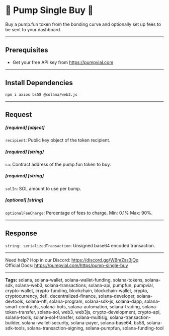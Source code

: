 # 🧪 Pump Single Buy 🧪

Buy a pump.fun token from the bonding curve and optionally set up fees to be sent to your dashboard.

---

## Prerequisites

- Get your free API key from https://pumpvial.com

---

## Install Dependencies

`npm i axios bs58 @solana/web3.js`

---

## Request

##### [required] [object]

`recipient`: Public key object of the token recipient.

##### [required] [string]

`ca`: Contract address of the pump.fun token to buy.

##### [required] [string]

`solIn`: SOL amount to use per bump.

##### [optional] [string]

`optionalFeeCharge`: Percentage of fees to charge. Min: 0.1% Max: 90%.

---

## Response

`string: serializedTransaction`: Unsigned base64 encoded transaction.

---

Need help? Hop in our Discord: https://discord.gg/WBmZss3jQq  
Official Docs: https://pumpvial.com/https/pump-single-buy

---

**Tags:** solana, solana-wallet, solana-wallet-funding, solana-tokens, solana-sdk, solana-web3, solana-transactions, solana-api, pumpfun, pumpvial, crypto-wallet, crypto-funding, blockchain, blockchain-wallet, crypto, cryptocurrency, defi, decentralized-finance, solana-developer, solana-devtools, solana-nft, solana-program, solana-sdk-js, solana-dapp, solana-smart-contracts, solana-bots, solana-automation, solana-trading, solana-token-transfer, solana-sol, web3, web3js, crypto-development, crypto-api, solana-tools, solana-sol-transfer, solana-multisig, solana-transaction-builder, solana-wallet-security, solana-payer, solana-base64, bs58, solana-sdk-tools, solana-transaction-signing, solana-pumpfun, solana-funding-tool
